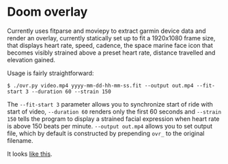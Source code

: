 # Doom overlay

Currently uses fitparse and moviepy to extract garmin device data and
render an overlay, currently statically set up to fit a 1920x1080 frame
size, that displays heart rate, speed, cadence, the space marine face
icon that becomes visibly strained above a preset heart rate, distance
travelled and elevation gained.

Usage is fairly straightforward:

`$ ./ovr.py video.mp4 yyyy-mm-dd-hh-mm-ss.fit
--output out.mp4 --fit-start 3 --duration 60 --strain 150`

The `--fit-start 3` parameter allows you to synchronize start of ride
with start of video, `--duration 60` renders only the first 60 seconds
and `--strain 150` tells the program to display a strained facial
expression when heart rate is above 150 beats per minute.
`--output out.mp4` allows you to set output file, which by default is
constructed by prepending `ovr_` to the original filename.

It looks [like this](https://www.youtube.com/watch?v=f3gKqMLJU7c).

